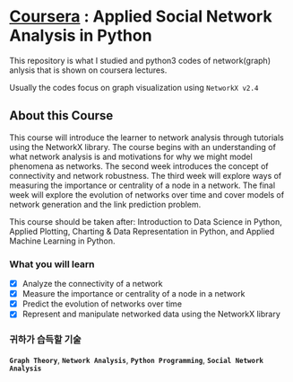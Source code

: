 # [Coursera](https://www.coursera.org/learn/python-social-network-analysis) : Applied Social Network Analysis in Python

This repository is what I studied and python3 codes of network(graph) anlysis that is shown on coursera lectures.

Usually the codes focus on graph visualization using `NetworkX v2.4`

## About this Course

This course will introduce the learner to network analysis through tutorials using the NetworkX library. The course begins with an understanding of what network analysis is and motivations for why we might model phenomena as networks. The second week introduces the concept of connectivity and network robustness. The third week will explore ways of measuring the importance or centrality of a node in a network. The final week will explore the evolution of networks over time and cover models of network generation and the link prediction problem. 

This course should be taken after: Introduction to Data Science in Python, Applied Plotting, Charting & Data Representation in Python, and Applied Machine Learning in Python.

### What you will learn
- [x] Analyze the connectivity of a network
- [x] Measure the importance or centrality of a node in a network
- [x] Predict the evolution of networks over time
- [x] Represent and manipulate networked data using the NetworkX library

### 귀하가 습득할 기술
**`Graph Theory`**, 
**`Network Analysis`**, 
**`Python Programming`**, 
**`Social Network Analysis`**
